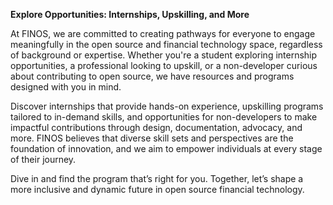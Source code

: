 **Explore Opportunities: Internships, Upskilling, and More**  

At FINOS, we are committed to creating pathways for everyone to engage meaningfully in the open source and financial technology space, regardless of background or expertise. Whether you're a student exploring internship opportunities, a professional looking to upskill, or a non-developer curious about contributing to open source, we have resources and programs designed with you in mind.  

Discover internships that provide hands-on experience, upskilling programs tailored to in-demand skills, and opportunities for non-developers to make impactful contributions through design, documentation, advocacy, and more. FINOS believes that diverse skill sets and perspectives are the foundation of innovation, and we aim to empower individuals at every stage of their journey.  

Dive in and find the program that’s right for you. Together, let’s shape a more inclusive and dynamic future in open source financial technology.